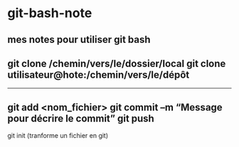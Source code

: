 # git-bash-note
mes notes pour utiliser git bash
---------------------
git clone /chemin/vers/le/dossier/local 
git clone utilisateur@hote:/chemin/vers/le/dépôt
---------------------

---------------------
git add <nom_fichier>
git commit –m “Message pour décrire le commit”
git push
---------------------

git init (tranforme un fichier en git)
